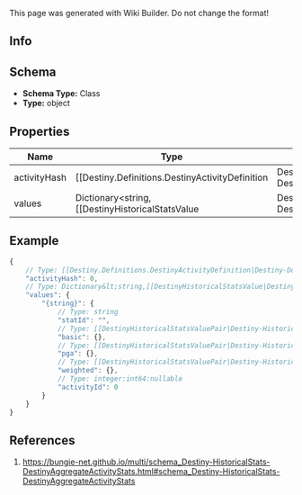 <span class="wiki-builder">This page was generated with Wiki Builder. Do not change the format!</span>

## Info

## Schema
* **Schema Type:** Class
* **Type:** object

## Properties
Name | Type | Description
---- | ---- | -----------
activityHash | [[Destiny.Definitions.DestinyActivityDefinition|Destiny-Definitions-DestinyActivityDefinition]]:integer:uint32 | Hash ID that can be looked up in the DestinyActivityTable.
values | Dictionary&lt;string,[[DestinyHistoricalStatsValue|Destiny-HistoricalStats-DestinyHistoricalStatsValue]]&gt; | Collection of stats for the player in this activity.

## Example
```javascript
{
    // Type: [[Destiny.Definitions.DestinyActivityDefinition|Destiny-Definitions-DestinyActivityDefinition]]:integer:uint32
    "activityHash": 0,
    // Type: Dictionary&lt;string,[[DestinyHistoricalStatsValue|Destiny-HistoricalStats-DestinyHistoricalStatsValue]]&gt;
    "values": {
        "{string}": {
            // Type: string
            "statId": "",
            // Type: [[DestinyHistoricalStatsValuePair|Destiny-HistoricalStats-DestinyHistoricalStatsValuePair]]
            "basic": {},
            // Type: [[DestinyHistoricalStatsValuePair|Destiny-HistoricalStats-DestinyHistoricalStatsValuePair]]
            "pga": {},
            // Type: [[DestinyHistoricalStatsValuePair|Destiny-HistoricalStats-DestinyHistoricalStatsValuePair]]
            "weighted": {},
            // Type: integer:int64:nullable
            "activityId": 0
        }
    }
}

```

## References
1. https://bungie-net.github.io/multi/schema_Destiny-HistoricalStats-DestinyAggregateActivityStats.html#schema_Destiny-HistoricalStats-DestinyAggregateActivityStats
